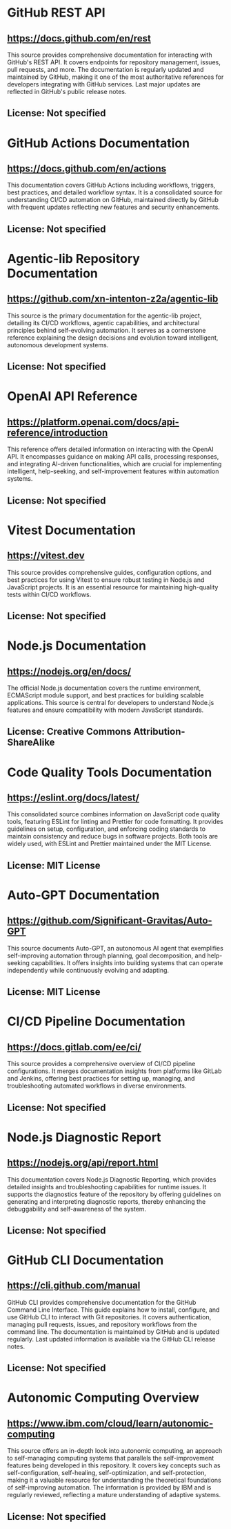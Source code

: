 # GitHub REST API
## https://docs.github.com/en/rest
This source provides comprehensive documentation for interacting with GitHub's REST API. It covers endpoints for repository management, issues, pull requests, and more. The documentation is regularly updated and maintained by GitHub, making it one of the most authoritative references for developers integrating with GitHub services. Last major updates are reflected in GitHub's public release notes.
## License: Not specified

# GitHub Actions Documentation
## https://docs.github.com/en/actions
This documentation covers GitHub Actions including workflows, triggers, best practices, and detailed workflow syntax. It is a consolidated source for understanding CI/CD automation on GitHub, maintained directly by GitHub with frequent updates reflecting new features and security enhancements.
## License: Not specified

# Agentic-lib Repository Documentation
## https://github.com/xn-intenton-z2a/agentic-lib
This source is the primary documentation for the agentic-lib project, detailing its CI/CD workflows, agentic capabilities, and architectural principles behind self-evolving automation. It serves as a cornerstone reference explaining the design decisions and evolution toward intelligent, autonomous development systems.
## License: Not specified

# OpenAI API Reference
## https://platform.openai.com/docs/api-reference/introduction
This reference offers detailed information on interacting with the OpenAI API. It encompasses guidance on making API calls, processing responses, and integrating AI-driven functionalities, which are crucial for implementing intelligent, help-seeking, and self-improvement features within automation systems.
## License: Not specified

# Vitest Documentation
## https://vitest.dev
This source provides comprehensive guides, configuration options, and best practices for using Vitest to ensure robust testing in Node.js and JavaScript projects. It is an essential resource for maintaining high-quality tests within CI/CD workflows.
## License: Not specified

# Node.js Documentation
## https://nodejs.org/en/docs/
The official Node.js documentation covers the runtime environment, ECMAScript module support, and best practices for building scalable applications. This source is central for developers to understand Node.js features and ensure compatibility with modern JavaScript standards.
## License: Creative Commons Attribution-ShareAlike

# Code Quality Tools Documentation
## https://eslint.org/docs/latest/
This consolidated source combines information on JavaScript code quality tools, featuring ESLint for linting and Prettier for code formatting. It provides guidelines on setup, configuration, and enforcing coding standards to maintain consistency and reduce bugs in software projects. Both tools are widely used, with ESLint and Prettier maintained under the MIT License.
## License: MIT License

# Auto-GPT Documentation
## https://github.com/Significant-Gravitas/Auto-GPT
This source documents Auto-GPT, an autonomous AI agent that exemplifies self-improving automation through planning, goal decomposition, and help-seeking capabilities. It offers insights into building systems that can operate independently while continuously evolving and adapting.
## License: MIT License

# CI/CD Pipeline Documentation
## https://docs.gitlab.com/ee/ci/
This source provides a comprehensive overview of CI/CD pipeline configurations. It merges documentation insights from platforms like GitLab and Jenkins, offering best practices for setting up, managing, and troubleshooting automated workflows in diverse environments.
## License: Not specified

# Node.js Diagnostic Report
## https://nodejs.org/api/report.html
This documentation covers Node.js Diagnostic Reporting, which provides detailed insights and troubleshooting capabilities for runtime issues. It supports the diagnostics feature of the repository by offering guidelines on generating and interpreting diagnostic reports, thereby enhancing the debuggability and self-awareness of the system.
## License: Not specified

# GitHub CLI Documentation
## https://cli.github.com/manual
GitHub CLI provides comprehensive documentation for the GitHub Command Line Interface. This guide explains how to install, configure, and use GitHub CLI to interact with Git repositories. It covers authentication, managing pull requests, issues, and repository workflows from the command line. The documentation is maintained by GitHub and is updated regularly. Last updated information is available via the GitHub CLI release notes.
## License: Not specified

# Autonomic Computing Overview
## https://www.ibm.com/cloud/learn/autonomic-computing
This source offers an in-depth look into autonomic computing, an approach to self-managing computing systems that parallels the self-improvement features being developed in this repository. It covers key concepts such as self-configuration, self-healing, self-optimization, and self-protection, making it a valuable resource for understanding the theoretical foundations of self-improving automation. The information is provided by IBM and is regularly reviewed, reflecting a mature understanding of adaptive systems.
## License: Not specified